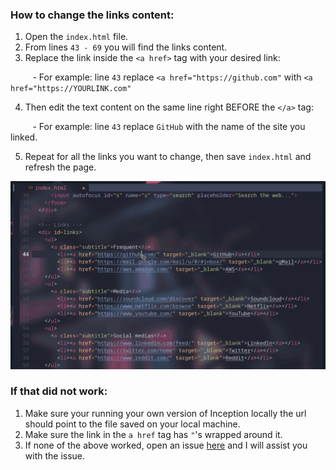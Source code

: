 ### How to change the links content:
1. Open the `index.html` file.
2. From lines `43 - 69` you will find the links content.
3. Replace the link inside the `<a href>` tag with your desired link:

&nbsp;&nbsp;&nbsp;&nbsp;&nbsp;&nbsp;&nbsp;&nbsp;&nbsp;- For example: line `43` replace `<a href="https://github.com"` with `<a href="https://YOURLINK.com"`

4. Then edit the text content on the same line right BEFORE the `</a>` tag:

&nbsp;&nbsp;&nbsp;&nbsp;&nbsp;&nbsp;&nbsp;&nbsp;&nbsp;- For example: line `43` replace `GitHub` with the name of the site you linked.

5. Repeat for all the links you want to change, then save `index.html` and refresh the page.

<img src=https://github.com/antonio-hickey/Inception/blob/main/assets/images/Doc%20Gifs/changeLinks.gif width="700"/>

### If that did not work:
1. Make sure your running your own version of Inception locally the url should point to the file saved on your local machine.
2. Make sure the link in the `a href` tag has `"`'s wrapped around it.
3. If none of the above worked, open an issue [here](https://github.com/antonio-hickey/Inception/issues/new) and I will assist you with the issue.
